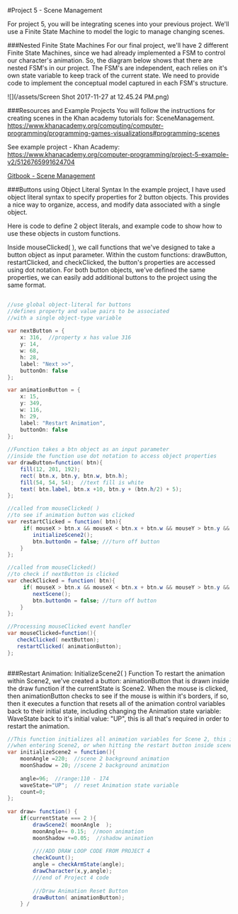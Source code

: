 #Project 5 - Scene Management

For project 5, you will be integrating scenes into your previous project.  We'll use a Finite State Machine to model the logic to manage changing scenes.  

###Nested Finite State Machines 
For our final project, we'll have 2 different Finite State Machines, since we had already implemented a FSM to control our character's animation.  So, the diagram below shows that there are nested FSM's in our project.  The FSM's are independent, each relies on it's own state variable to keep track of the current state.  We need to provide code to implement the conceptual model captured in each FSM's structure.

![](/assets/Screen Shot 2017-11-27 at 12.45.24 PM.png)


###Resources and Example Projects
You will follow the instructions for creating scenes in the Khan academy tutorials for: SceneManagement.
https://www.khanacademy.org/computing/computer-programming/programming-games-visualizations#programming-scenes
 
See example project - Khan Academy:  https://www.khanacademy.org/computer-programming/project-5-example-v2/5126765991624704

[Gitbook - Scene Management](/scene-management-state-variables.md)

###Buttons using Object Literal Syntax
In the example project, I have used object literal syntax to specify properties for 2 button objects.  This provides a nice way to organize, access, and modify data associated with a single object.

Here is code to define 2 object literals, and example code to show how to use these objects in custom functions.

Inside mouseClicked( ), we call functions that we've designed to take a button object as input parameter. Within the custom functions: drawButton, restartClicked, and checkClicked, the button's properties are accessed using dot notation.  For both button objects, we've defined the same properties, we can easily add additional buttons to the project using the same format.   
    

```java
 
//use global object-literal for buttons
//defines property and value pairs to be associated
//with a single object-type variable
    
var nextButton = {
    x: 316,  //property x has value 316
    y: 14,
    w: 68,
    h: 28,
    label: "Next >>",
    buttonOn: false
};

var animationButton = {
    x: 15,
    y: 349,
    w: 116,
    h: 29,
    label: "Restart Animation",
    buttonOn: false
};
    
//Function takes a btn object as an input parameter
//inside the function use dot notation to access object properties
var drawButton=function( btn){
    fill(12, 201, 192);
    rect( btn.x, btn.y, btn.w, btn.h);
    fill(54, 54, 54);  //text fill is white
    text( btn.label, btn.x +10, btn.y + (btn.h/2) + 5);
}; 

//called from mouseClicked( )
//to see if animation button was clicked
var restartClicked = function( btn){
     if( mouseX > btn.x && mouseX < btn.x + btn.w && mouseY > btn.y && mouseY < btn.y + btn.h){
        initializeScene2();
        btn.buttonOn = false; ///turn off button
    }
};

//called from mouseClicked()
//to check if nextButton is clicked
var checkClicked = function( btn){
     if( mouseX > btn.x && mouseX < btn.x + btn.w && mouseY > btn.y && mouseY < btn.y + btn.h){
        nextScene();
        btn.buttonOn = false; //turn off button
    }
};

//Processing mouseClicked event handler
var mouseClicked=function(){
   checkClicked( nextButton);
   restartClicked( animationButton);
};
      
```

###Restart Animation:  InitializeScene2( ) Function
To restart the animation within Scene2, we've created a button:  animationButton that is drawn inside the draw function if the currentState is Scene2. When the mouse is clicked, then animationButton checks to see if the mouse is within it's borders, if so, then it executes a function that resets all of the animation control variables back to their initial state, including changing the Animation state variable:  WaveState back to it's initial value: "UP", this is all that's required in order to restart the animation.


```java
//This function initializes all animation variables for Scene 2, this is called
//when entering Scene2, or when hitting the restart button inside scene2.
var initializeScene2 = function(){
    moonAngle =220;  //scene 2 background animation
    moonShadow = 20; //scene 2 background animation
    
    angle=96;  //range:110 - 174 
    waveState="UP";  // reset Animation state variable
    count=0; 
};
 
var draw= function() {
    if(currentState === 2 ){
        drawScene2( moonAngle  );
        moonAngle+= 0.15;  //moon animation
        moonShadow +=0.05;  //shadow animation
     
        ////ADD DRAW LOOP CODE FROM PROJECT 4 
        checkCount();
        angle = checkArmState(angle);
        drawCharacter(x,y,angle); 
        ///end of Project 4 code
   
        ///Draw Animation Reset Button
        drawButton( animationButton);
    } /


```

